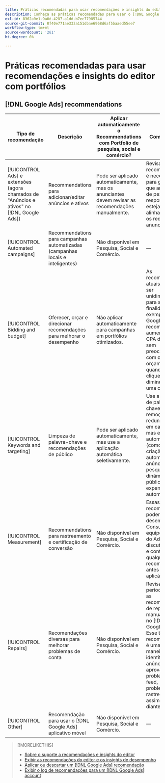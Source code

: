 ```yaml
---
title: Práticas recomendadas para usar recomendações e insights do editor com portfólios
description: Conheça as práticas recomendadas para usar o [!DNL Google Ads] recomendações com seus portfólios de Pesquisa, Social e Comércio.
exl-id: 8362a0e1-9a0d-4287-a1dd-b7ec77985744
source-git-commit: 0f40e771ae332a151dbae6968d6af5baaed55ee7
workflow-type: tm+mt
source-wordcount: '281'
ht-degree: 0%

---
```


# Práticas recomendadas para usar recomendações e insights do editor com portfólios

<!-- If we don't come up with similar ones for MS, then rename this file "... Google Ads ..." -->

## [!DNL Google Ads] recommendations

| Tipo de recomendação | Descrição | Aplicar automaticamente o Recommendations com Portfolio de pesquisa, social e comércio? | Comentários |
|--- |--- |--- |--- |
| [!UICONTROL Ads] e extensões (agora chamados de &quot;Anúncios e ativos&quot; no [!DNL Google Ads]) | Recommendations para adicionar/editar anúncios e ativos | Pode ser aplicado automaticamente, mas os anunciantes devem revisar as recomendações manualmente. | Revisar recomendações é necessário para garantir que anúncios de pesquisa responsivos estejam alinhados com os requisitos do anunciante. |
| [!UICONTROL Automated campaigns] | Recommendations para campanhas automatizadas (campanhas locais e inteligentes) | Não disponível em Pesquisa, Social e Comércio. | — |
| [!UICONTROL Bidding and budget] | Oferecer, orçar e direcionar recomendações para melhorar o desempenho | Não aplicar automaticamente para campanhas em portfólios otimizados. | As recomendações atuais podem ser unidimensionais para suas finalidades. Por exemplo, [!DNL Google Ads] A recomenda um aumento no CPA de destino, sem preocupação com o orçamento, quando os cliques diminuírem para uma campanha. |
| [!UICONTROL Keywords and targeting] | Limpeza de palavra-chave e recomendações de público | Pode ser aplicado automaticamente, mas use a aplicação automática seletivamente. | Use a limpeza de palavras-chave e a remoção de redundâncias em campanhas, mas evite mais automação (como a criação automática de anúncios de pesquisa dinâmicos ou públicos de expansão automática). |
| [!UICONTROL Measurement] | Recommendations para rastreamento e certificação de conversão | Não disponível em Pesquisa, Social e Comércio. | Essas recomendações podem afetar o desempenho. Consulte sua equipe de conta do Adobe para discutir os prós e contras de qualquer recomendação antes de aplicá-la. |
| [!UICONTROL Repairs] | Recomendações diversas para melhorar problemas de conta | Não disponível em Pesquisa, Social e Comércio. | Revisar periodicamente as recomendações de reparo manualmente no [!DNL Google Ads]. Esse tipo de recomendação é uma boa maneira de identificar anúncios não aprovados, problemas de feed, problemas de rastreamento e assim por diante. |
| [!UICONTROL Other] | Recomendação para usar o [!DNL Google Ads] aplicativo móvel | Não disponível em Pesquisa, Social e Comércio. | — |

>[!MORELIKETHIS]
>
>* [Sobre o suporte a recomendações e insights do editor](recommendation-support.md)
>* [Exibir as recomendações do editor e os insights de desempenho](recommendation-view.md)
>* [Aplicar ou descartar um [!DNL Google Ads] recomendação](google-recommendation-apply-dismiss.md)
>* [Exibir o log de recomendações para um [!DNL Google Ads] account](google-recommendation-view-log.md)
